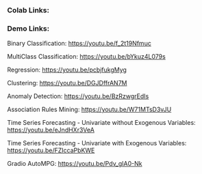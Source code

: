 ### Colab Links:


### Demo Links:

Binary Classification: https://youtu.be/f_2t19Nfmuc

MultiClass Classification: https://youtu.be/bYkuz4L079s

Regression: https://youtu.be/pcbjfukgMyg

Clustering: https://youtu.be/DGJDffrAN7M

Anomaly Detection: https://youtu.be/BzRzwgrEdIs

Association Rules Mining: https://youtu.be/W71MTsD3vJU

Time Series Forecasting - Univariate without Exogenous Variables: https://youtu.be/eJndHXr3VeA

Time Series Forecasting - Univariate with Exogenous Variables: https://youtu.be/FZIccaPbKWE

Gradio AutoMPG: https://youtu.be/Pdv_gIA0-Nk